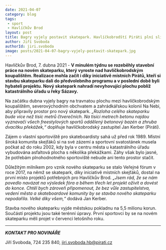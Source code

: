 ```yaml
---
date: 2021-04-07
category: blog
tags:
 - sport
 - Havlíčkův Brod
layout: post
title: Bagry vyjely postavit skatepark. Havlíčkobrodští Piráti plní slib svým voličům
author: Jiří Svoboda
authorId: jiri.svoboda
image: posts/2021-04-07-bagry-vyjely-postavit-skatepark.jpg
---
```


Havlíčkův Brod, 7. dubna 2021 - **V minulém týdnu se rozeběhly stavební práce na novém skateparku, který vyroste nad havlíčkobrodským koupalištěm. Realizace mohla začít i díky iniciativě místních Pirátů, kteří si stavbu skateparku dali do předvolebního programu a v poslední době byli hybateli projektu. Nový skatepark nahradí nevyhovující plochu poblíž katastrálního úřadu u řeky Sázavy.**

Na začátku dubna vyjely bagry na travnatou plochu mezi havlíčkobrodským koupalištěm, severovýchodním obchvatem a zahrádkářskou kolonií Na Nebi, aby připravily prostor pro nový skatepark. *„Rozloha celého skateparku bude více než tisíc metrů čtverečních. Na tisíci metrech betonu najdou vyznavači všech freestylových sportů oddělený betonový bazén a zhruba dvacítku překážek,“* doplňuje havlíčkobrodský zastupitel Jan Kerber (Piráti).

Zájem o vlastní sportoviště pro skateboardisty sahá už před rok 1989. Místní široká komunita skejťáků si na své zázemí a sportovní svatostánek musela počkat až do roku 2002, kdy byla v centru města u katastrálního úřadu vybudována asfaltová plocha s několika překážkami. Záhy však bylo jasné, že potřebám plnohodnotného sportoviště nebude ani tento prostor stačit. 

Důležitým milníkem pro vznik nového skateparku se stalo Veřejné fórum v roce 2017, na němž se skatepark, díky iniciativě místních skejťáků, dostal na první místo projektů potřebných pro Havlíčkův Brod. *„Jsem rád, že se nám povedlo navázat na výsledek fóra a během třech let projekt oživit a dovést do konce. Chtěl bych zároveň připomenout, že bez vůle zastupitelstva, vedení města a skateboardové komunity by se stavba nového skateparku nepodařila. Velké díky všem,“* dodává Jan Kerber.

Stavba nového skateparku vyjde městskou pokladnu na 5,5 milionu korun. Součástí projektu jsou také terénní úpravy. První sportovci by se na novém skateparku měli projet v červenci letošního roku. 

---

***KONTAKT PRO NOVINÁŘE*** 

Jiří Svoboda, 724 235 840, <jiri.svoboda.hb@pirati.cz>

